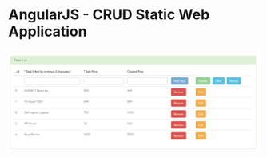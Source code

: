 AngularJS - CRUD Static Web Application
==========

![Alt text](/crud.PNG?raw=true "CRUD Operation")
